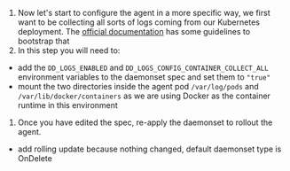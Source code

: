 1. Now let's start to configure the agent in a more specific way, we first want
   to be collecting all sorts of logs coming from our Kubernetes deployment. The
[official
documentation](https://docs.datadoghq.com/agent/kubernetes/daemonset_setup/?tab=k8sfile#enable-capabilities) has some guidelines to bootstrap that
1. In this step you will need to:

  * add the `DD_LOGS_ENABLED` and `DD_LOGS_CONFIG_CONTAINER_COLLECT_ALL`
    environment variables to the daemonset spec and set them to `"true"`
  * mount the two directories inside the agent pod `/var/log/pods` and
    `/var/lib/docker/containers` as we are using Docker as the container runtime
in this environment

1. Once you have edited the spec, re-apply the daemonset to rollout the agent.

+ add rolling update because nothing changed, default daemonset type is OnDelete

